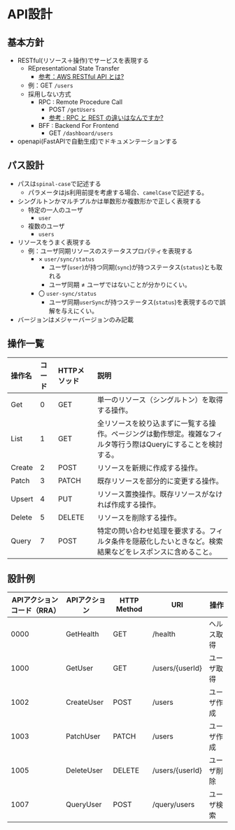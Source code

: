 # API設計
## 基本方針
- RESTful(リソース＋操作)でサービスを表現する
    - REpresentational State Transfer
        - [参考：AWS RESTful API とは?](https://aws.amazon.com/jp/what-is/restful-api/)
    - 例：GET `/users`
    - 採用しない方式
        - RPC : Remote Procedure Call
            - POST `/getUsers`
            - [参考 : RPC と REST の違いはなんですか?](https://aws.amazon.com/jp/compare/the-difference-between-rpc-and-rest/)
        - BFF : Backend For Frontend
            - GET `/dashboard/users`
- openapi(FastAPIで自動生成)でドキュメンテーションする

## パス設計
- パスは`spinal-case`で記述する
    - パラメータはjs利用前提を考慮する場合、`camelCase`で記述する。
- シングルトンかマルチプルかは単数形か複数形かで正しく表現する
    - 特定の一人のユーザ
        - `user`
    - 複数のユーザ
        - `users`
- リソースをうまく表現する
    - 例：ユーザ同期リソースのステータスプロパティを表現する
        - × `user/sync/status`
            - ユーザ(`user`)が持つ同期(`sync`)が持つステータス(`status`)とも取れる
            - ユーザ同期 ≠ ユーザではないことが分かりにくい。
        - 〇 `user-sync/status`
            - ユーザ同期`userSync`が持つステータス(`status`)を表現するので誤解を与えにくい。
- バージョンはメジャーバージョンのみ記載

## 操作一覧
| 操作名 | コード | HTTPメソッド | 説明                                                                                                            |
| :----- | :----- | :----------- | :-------------------------------------------------------------------------------------------------------------- |
| Get    | 0      | GET          | 単一のリソース（シングルトン）を取得する操作。                                                                  |
| List   | 1      | GET          | 全リソースを絞り込まずに一覧する操作。ページングは動作想定。複雑なフィルタ等行う際はQueryにすることを検討する。 |
| Create | 2      | POST         | リソースを新規に作成する操作。                                                                                  |
| Patch  | 3      | PATCH        | 既存リソースを部分的に変更する操作。                                                                            |
| Upsert | 4      | PUT          | リソース置換操作。既存リソースがなければ作成する操作。                                                          |
| Delete | 5      | DELETE       | リソースを削除する操作。                                                                                        |
| Query  | 7      | POST         | 特定の問い合わせ処理を要求する。フィルタ条件を隠蔽化したいときなど。検索結果などをレスポンスに含めること。      |

<!-- ## HTTPステータスコード
- 実行結果に対して正しいコードでレスポンスすること
- **TBD**

| コード | メッセージ         | GET            | POST           | PATCH          | PUT            | DELETE         |
| ------ | ------------------ | -------------- | -------------- | -------------- | -------------- | -------------- |
| 200    | OK                 | 取得成功       | 投函成功       | 更新成功       | 置換成功       | 削除成功       |
| 400    | Bad Request        | リクエストミス |                |                |                |                |
| 401    | Unauthorized       | 認証が必要     | 認証が必要     | 認証が必要     | 認証が必要     | 認証が必要     |
| 403    | Forbidden          | 権限が必要     | 権限が必要     | 権限が必要     | 権限が必要     | 権限が必要     |
| 404    | Not Found          | リソースがない |                | リソースがない |                | リソースがない |
| 405    | Method Not Allowed | 不許可メソッド | 不許可メソッド | 不許可メソッド | 不許可メソッド | 不許可メソッド |
| 409    | Conflict           | -              |                |                | 競合している   |                |

## 設計例
- **TBD** -->

## 設計例
| APIアクションコード（RRA） | APIアクション | HTTP Method | URI             | 操作       |
| -------------------------- | ------------- | ----------- | --------------- | ---------- |
| 0000                       | GetHealth     | GET         | /health         | ヘルス取得 |
| 1000                       | GetUser       | GET         | /users/{userId} | ユーザ取得 |
| 1002                       | CreateUser    | POST        | /users          | ユーザ作成 |
| 1003                       | PatchUser     | PATCH       | /users          | ユーザ作成 |
| 1005                       | DeleteUser    | DELETE      | /users/{userId} | ユーザ削除 |
| 1007                       | QueryUser     | POST        | /query/users    | ユーザ検索 |
